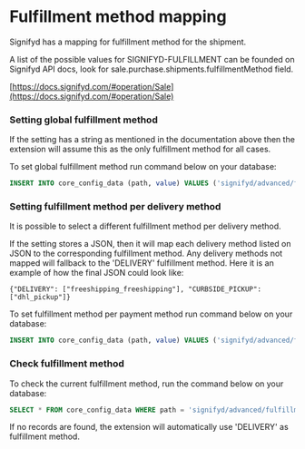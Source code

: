 # Fulfillment method mapping

Signifyd has a mapping for fulfillment method for the shipment.

A list of the possible values for SIGNIFYD-FULFILLMENT can be founded on Signifyd API docs, look for sale.purchase.shipments.fulfillmentMethod field.

[https://docs.signifyd.com/#operation/Sale](https://docs.signifyd.com/#operation/Sale)

### Setting global fulfillment method

If the setting has a string as mentioned in the documentation above then the extension will assume this as the only fulfillment method for all cases.

To set global fulfillment method run command below on your database:

```sql
INSERT INTO core_config_data (path, value) VALUES ('signifyd/advanced/fulfillment_method', 'SIGNIFYD-FULFILLMENT');
```

### Setting fulfillment method per delivery method

It is possible to select a different fulfillment method per delivery method.

If the setting stores a JSON, then it will map each delivery method listed on JSON to the corresponding fulfillment method. Any delivery methods not mapped will fallback to the 'DELIVERY' fulfillment method. Here it is an example of how the final JSON could look like:

```
{"DELIVERY": ["freeshipping_freeshipping"], "CURBSIDE_PICKUP": ["dhl_pickup"]}
```
To set fulfillment method per payment method run command below on your database:

```sql
INSERT INTO core_config_data (path, value) VALUES ('signifyd/advanced/fulfillment_method', 'INSERT-JSON-MAPPING');
```

### Check fulfillment method

To check the current fulfillment method, run the command below on your database:

```sql
SELECT * FROM core_config_data WHERE path = 'signifyd/advanced/fulfillment_method';
```

If no records are found, the extension will automatically use 'DELIVERY' as fulfillment method.

